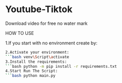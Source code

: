 # Youtube-Tiktok
Download video for free no water mark

HOW TO USE

1.If you start with no environment create by:
```bash pyhton.exe -m venv venv
2.Activate your environment:
```bash venv\Script\activate
3.Install the requirements:
```bash python -m pip install -r requirements.txt
4.Start Run The Script:
```bash python main.py
